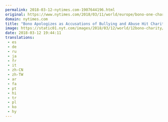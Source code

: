 ```yaml
---
permalink: 2018-03-12-nytimes.com-1907644196.html
original: https://www.nytimes.com/2018/03/11/world/europe/bono-one-charity-bullying-abuse.html?partner=rss&amp;emc=rss
domain: nytimes.com
title: "Bono Apologizes as Accusations of Bullying and Abuse Hit Charity He Co-Founded"
image: https://static01.nyt.com/images/2018/03/12/world/12bono-charity/12bono-charity-mediumThreeByTwo440.jpg
date: 2018-03-12 19:44:11
translations: 
 - es
 - de
 - ru
 - ja
 - fr
 - it
 - zh-CN
 - zh-TW
 - ar
 - fa
 - pt
 - hi
 - tr
 - pl
 - ko
 - hy
---
```


